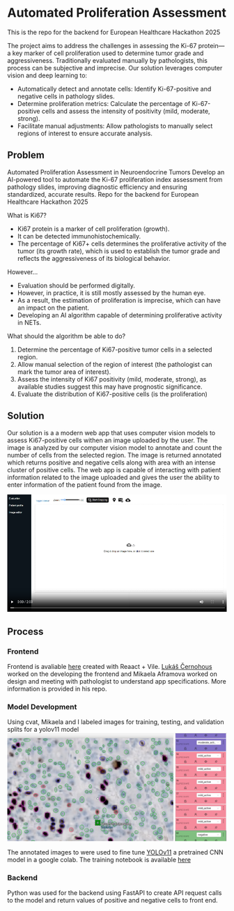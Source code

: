 # Automated Proliferation Assessment 

This is the repo for the backend for European Healthcare Hackathon 2025

The project aims to address the challenges in assessing the Ki-67 protein—a key marker of cell proliferation used to determine tumor grade and aggressiveness. Traditionally evaluated manually by pathologists, this process can be subjective and imprecise. Our solution leverages computer vision and deep learning to:

- Automatically detect and annotate cells: Identify Ki-67-positive and negative cells in pathology slides.
- Determine proliferation metrics: Calculate the percentage of Ki-67-positive cells and assess the intensity of positivity (mild, moderate, strong).
- Facilitate manual adjustments: Allow pathologists to manually select regions of interest to ensure accurate analysis.

## Problem
Automated Proliferation Assessment in Neuroendocrine Tumors
Develop an AI-powered tool to automate the Ki-67 proliferation index assessment from pathology slides, improving diagnostic efficiency and ensuring standardized, accurate results.
Repo for the backend for European Healthcare Hackathon 2025

What is Ki67?
- Ki67 protein is a marker of cell proliferation (growth).
- It can be detected immunohistochemically.
- The percentage of Ki67+ cells determines the proliferative 
activity of the tumor (its growth rate), which is used to 
establish the tumor grade and reflects the aggressiveness of 
its biological behavior.

However...

- Evaluation should be performed digitally.
- However, in practice, it is still mostly assessed by the human 
eye.
- As a result, the estimation of proliferation is imprecise, which 
can have an impact on the patient.
- Developing an AI algorithm capable of determining proliferative 
activity in NETs.

What should the algorithm be able to do?
1) Determine the percentage of Ki67-positive tumor cells in a 
selected region.
2) Allow manual selection of the region of interest (the pathologist 
can mark the tumor area of interest).
3) Assess the intensity of Ki67 positivity (mild, moderate, strong), as 
available studies suggest this may have prognostic significance.
4) Evaluate the distribution of Ki67-positive cells (is the proliferation)

## Solution

Our solution is a a modern web app that uses computer vision models to assess Ki67-positive cells withen an image uploaded by the user. The image is analyzed by our computer vision model to annotate and count the number of cells from the selected region. The image is returned annotated which returns positive and negative cells along with area with an intense cluster of positive cells. The web app is capable of interacting with patient information related to the image uploaded and gives the user the ability to enter information of the patient found from the image.

[![Play](https://github.com/Takosaga/EHH-2025/blob/main/play.png)](https://youtu.be/4LtwRDbN2_M)

## Process

### Frontend

Frontend is avaliable [here](https://github.com/lukascer/Automated-Proliferation-Assessment) created with Reaact + Vile. [Lukáš Černohous](https://github.com/lukascer) worked on the developing the frontend and Mikaela Aframova worked on design and meeting with pathologist to understand app specifications. More information is provided in his repo.

### Model Development

Using cvat, Mikaela and I labeled images for training, testing, and validation splits for a yolov11 model
![](https://github.com/Takosaga/EHH-2025/blob/main/Annotated.png)

The annotated images to were used to fine tune [YOLOv11](https://docs.ultralytics.com/models/yolo11/) a pretrained CNN model in a google colab. The training notebook is available [here](https://github.com/Takosaga/EHH-2025/blob/main/data/training_model.ipynb)

### Backend
Python was used for the backend using FastAPI to create API request calls to the model and return values of positive and negative cells to front end. 
